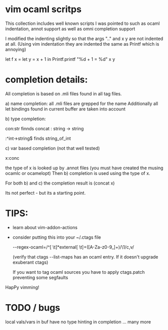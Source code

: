 vim ocaml scritps
====================

This collection includes well known scripts I was pointed to such as ocaml
indentation, annot support as well as omni completion support

I modified the indenting slightly so that the args  ".." and x y are not
indented at all. (Using vim indentation they are indented the same as Printf
which is annoying)

let f x =
  let y = x + 1 in
  Printf.printf
    "%d + 1 = %d"
    x y

completion details:
====================

All completion is based on .mli files found in all tag files.

a) name completion:
  all .mli files are grepped for the name
  Additionally all let bindings found in current buffer are taken into account

b) type completion:

  con:str           finnds concat : string -> string

  :^int->string$    finds string_of_int

c) var based completion (not that well tested)

  x:conc

  the type of x is looked up by .annot files (you must have created the musing ocamlc or ocamelopt)
  Then b) completion is used using the type of x.


For both b) and c) the completion result is
(concat x)

Its not perfect - but its a starting point.

TIPS:
====================

* learn about vim-addon-actions

* consider putting this into your ~/.ctags file

  --regex-ocaml=/^[ \t]*external[ \t]+([A-Za-z0-9_]+)/\1/c,v/

  (verify that ctags --list-maps has an ocaml entry. If it doesn't upgrade
  exuberant ctags)
  
  If you want to tag ocaml sources you have to apply ctags.patch preventing some segfaults


HapPy vimming!


TODO / bugs
==================
local vals/vars in buf have no type hinting in completion
... many more
